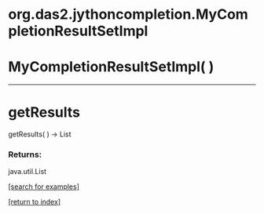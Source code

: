 # org.das2.jythoncompletion.MyCompletionResultSetImpl



# MyCompletionResultSetImpl( )


***
<a name="getResults"></a>
# getResults
getResults(  ) &rarr; List



### Returns:
java.util.List


<a href="https://github.com/autoplot/dev/search?q=getResults&unscoped_q=getResults">[search for examples]</a>

<a href="https://github.com/autoplot/documentation/blob/master/javadoc/index-all.md">[return to index]</a>

